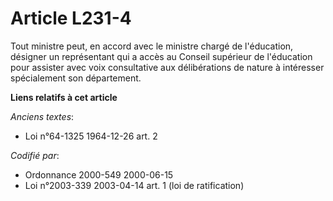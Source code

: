 # Article L231-4

Tout ministre peut, en accord avec le ministre chargé de l'éducation, désigner un représentant qui a accès au Conseil
supérieur de l'éducation pour assister avec voix consultative aux délibérations de nature à intéresser spécialement son
département.

**Liens relatifs à cet article**

_Anciens textes_:

  - Loi n°64-1325 1964-12-26 art. 2

_Codifié par_:

  - Ordonnance 2000-549 2000-06-15
  - Loi n°2003-339 2003-04-14 art. 1 (loi de ratification)
